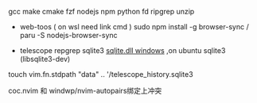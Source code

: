 gcc make cmake fzf nodejs npm python fd ripgrep unzip

- web-toos
( on wsl need link cmd )
sudo npm install -g browser-sync / paru -S nodejs-browser-sync

- telescope
repgrep 
sqlite3 [sqlite.dll windows](https://www.sqlite.org/download.html) ,on ubuntu sqlite3 (libsqlite3-dev)  

touch vim.fn.stdpath "data" .. '/telescope_history.sqlite3

coc.nvim 和 windwp/nvim-autopairs<CR>绑定上冲突
